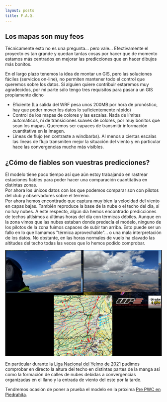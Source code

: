```yaml
---
layout: posts
title: F.A.Q.
---
```


## Los mapas son muy feos
Técnicamente esto no es una pregunta… pero vale…
Efectivamente el proyecto es tan grande y quedan tantas cosas por hacer que de momento estamos más centrados en mejorar las predicciones que en hacer dibujos más bonitos.

En el largo plazo tenemos la idea de montar un GIS, pero las soluciones fáciles (servicios on-line), no permiten mantener todo el control que queremos sobre los datos.
Si alguien quiere contribuir estaremos muy agradecidos, por mi parte sólo tengo tres requisitos para pasar a un GIS propiamente dicho
- Eficiente (La salida del WRF pesa unos 200MB por hora de pronóstico, hay que poder mover los datos lo suficientemente rápido)
- Control de los mapas de colores y las escalas. Nada de límites automáticos, ni de transiciones suaves de colores, por muy bonitos que sean los mapas. Queremos ser capaces de transmitir información cuantitativa en la imagen.
- Líneas de flujo (en contraste a windbarbs). Al menos a ciertas escalas las líneas de flujo transmiten mejor la situación del viento y en particular hace las convergencias mucho más visibles.


## ¿Cómo de fiables son vuestras predicciones?
El modelo tiene poco tiempo así que aún estoy trabajando en rastrear estaciones fiables para poder hacer una comparación cuantitativa en distintas zonas.  
Por ahora los únicos datos con los que podemos comparar son con pilotos del club y observadores sobre el terreno.  
Por ahora hemos enconttrado que captura muy bien la velocidad del viento en capas bajas. También reproduce la base de la nube o el techo del día, si no hay nubes. A este respecto, algún día hemos encontrado predicciones de techos altísimos a últimas horas del día con térmicas débiles. Aunque en la zona vimos que las nubes estaban donde predecía el modelo, ninguno de los pilotos de la zona fuimos capaces de subir tan arriba. Esto puede ser un fallo en lo que llamamos "térmica aprovechable"… o una mala interpretación de los datos.
No obstante, en las horas normales de vuelo ha clavado las altitudes del techo todas las veces que lo hemos podido comprobar.

<img class='post__img' src='/assets/images/manga.jpeg'/>

En particular durante la [Liga Nacional del Yelmo de 2021](http://www.parapentectnp.com/competiciones/detalle/240/liga-nacional-yelmo) pudimos comprobar en directo la altura del techo en distintas partes de la manga así como la formación de calles de nubes debidas a convergencias organizadas en el llano y la entrada de viento del este por la tarde.

Tendremos ocasión de poner a prueba el modelo en la próxima [Pre PWC en Piedrahita](http://www.parapentectnp.com/competiciones/detalle/240/liga-nacional-yelmo).
